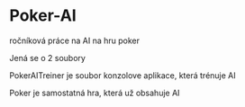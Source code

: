 # Poker-AI
ročníková práce na AI na hru poker

Jená se o 2 soubory

PokerAITreiner je soubor konzolove aplikace, která trénuje AI

Poker je samostatná hra, která už obsahuje AI
